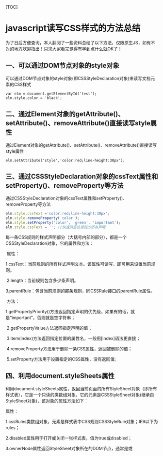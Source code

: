 [TOC]



# javascript读写CSS样式的方法总结

为了日后方便查询，本人翻阅了一些资料总结了以下方法，仅限原生JS，如有不对的地方欢迎指出！只求大家看完觉得有学到点什么就OK了！ 

## 一、可以通过DOM节点对象的style对象

可以通过DOM节点对象的style对象(即CSSStyleDeclaration对象)来读写文档元素的CSS样式

```
var elm = document.getElementById('test');
elm.style.color = 'black';
```



## 二、通过Element对象的getAttribute()、setAttribute()、removeAttribute()直接读写style属性

通过Element对象的getAttribute()、setAttribute()、removeAttribute()直接读写style属性

```
elm.setAttribute('style','color:red;line-height:30px');
```

## 三、通过CSSStyleDeclaration对象的cssText属性和setProperty()、removeProperty等方法

通过CSSStyleDeclaration对象的cssText属性和setProperty()、removeProperty等方法

```js
elm.style.cssText ='color:red;line-height:30px';
elm.style.removeProperty('color');
elm.style.setProperty('color', 'green', 'important');
elm.style.cssText = ''; //快速清空该规则的所有声明
```



​        每一条CSS规则的样式声明部分（大括号内部的部分），都是一个CSSStyleDeclaration对象，它的属性和方法：

​            属性：

​                1.cssText：当前规则的所有样式声明文本。该属性可读写，即可用来设置当前规则。

​                2.length：当前规则包含多少条声明。

​                3.parentRule：包含当前规则的那条规则，同CSSRule接口的parentRule属性。

​            方法：

​                1.getPropertyPriority()方法返回指定声明的优先级，如果有的话，就是“important”，否则就是空字符串；

​                2.getPropertyValue方法返回指定声明的值；

​                3.item(index)方法返回指定位置的属性名，一般用[index]语法更直接；

​                4.removeProperty方法用于删除一条CSS属性，返回被删除的值；

​                5.setProperty方法用于设置指定的CSS属性，没有返回值;

 

## **四、利用document.styleSheets属性**

利用document.styleSheets属性，返回当前页面的所有StyleSheet对象（即所有样式表），它是一个只读的类数组对象，它的元素是CSSStyleSheet对象(继承自StyleSheet对象)，该对象的属性方法如下：

属性：

1.cssRules类数组对象，元素是样式表中CSS规则CSSStyleRule对象；IE9以下为rules；

​2.disabled属性用于打开或关闭一张样式表，值为true或disabled；

​3.ownerNode属性返回StyleSheet对象所在的DOM节点，通常是<link>或<style>。对于那些由其他样式表引用的样式表，该属性为null；

​4.因为CSS的@import命令允许在样式表中加载其他样式表，就有了parentStyleSheet属性，它返回包括了当前样式表的那张样式表。如果当前样式表是顶层样式表，则该属性返回null；

​5.type属性返回StyleSheet对象的type值，通常是text/css；

6.title属性返回StyleSheet对象的title值；

​7.href属性是只读属性，返回StyleSheet对象连接的样式表地址。对于内嵌的style节点，该属性等于null；

​8.media属性表示这个样式表是用于屏幕（screen），还是用于打印（print），或两者都适用（all），该属性只读，默认值是screen；

方法：deleteRule()从样式表中删除一条规则，insertRule()向样式表中插入一条新规则，IE9以下为addRule()、removeRule()；

​           如： document.styleSheets[0].insertRule('#test:hover{color: white;}',0);

　　　　　document.styleSheets[0].deleteRule(0); //删除样式表中的第一条规则

　　　　　document.styleSheets[0].cssRules[1].selectorText; //返回选择器字符串

　　　　　document.styleSheets[0].cssRules[1].cssText; //返回规则字符串，含选择器

　　　　　document.styleSheets[0].cssRules[1].style.border;

　　　　　document.styleSheets[0].cssRules[1].style.cssText; //返回当前规则的所有样式声明字符串

 

## **五、用window对象的getComputedStyle方法**

用window对象的getComputedStyle方法，第一个参数是Element对象，第二个参数可以是null、空字符串、伪元素字符串，该方法返回一个只读的表示计算样式的CSSStyleDeclaration对象，它代表了实际应用在指定元素上的最终样式信息，即各种CSS规则叠加后的结果； 

​        如：var color = window.getComputedStyle(elm, ':before').color;

​                var color = window.getComputedStyle(elm, ':before').getPropertyValue('color');

​        或：var color = window.getComputedStyle(elm, null).color; 

​        表示计算样式的CSSStyleDeclaration对象与表示内联样式的CSSStyleDeclaration对象的区别：

​            1.计算样式的属性是只读的；

​            2.计算样式的值是绝对值，类似百分比和点之类相对的单位将全部转换为以'px'为后缀的字符串绝对值，其值是颜色的属性将以“rgb（#，#，#）”或“rgba（#，#，#，#）”的格式返回;

​            3.不计算复合属性，只基于最基础的属性，如不要查询margin，而单独查询marginTop等;

​            4.计算样式对象未定义cssText属性；

​            5.计算样式同时具有欺骗性，使用时需注意，在查询某些属性时的返回值不一定精准，如查询font-family；

​            6.IE9以下不支持getComputedStyle方法，IE的Element对象有currentStyle属性；

 

## **六、直接添加样式表**

1.创建标签<style>添加一张内置样式表

```
var style1 = document.createElement('style');
style1.innerHTML = 'body{color:red}#top:hover{background-color: red;color: white;}';
document.head.appendChild(style1);
```

2.另一种是添加外部样式表，即在文档中添加一个link节点，然后将href属性指向外部样式表的URL

```
var link1 = document.createElement('link');
link1.setAttribute('rel', 'stylesheet');
link1.setAttribute('type', 'text/css');
link1.setAttribute('href', 'reset-min.css');
document.head.appendChild(link1); 
```

## **七、window.matchMedia方法用来检查CSS的mediaQuery语句。 **

window.matchMedia方法用来检查CSS的mediaQuery语句。各种浏览器的最新版本（包括IE 10+）都支持该方法，对于不支持该方法的老式浏览器，可以使用第三方函数库matchMedia.js；

​            下面是mediaQuery语句的一个例子：

```
@media all and (max-device-width: 700px) {
      body {background: #FF0;}
}
```

​        window.matchMedia方法接受一个mediaQuery语句的字符串作为参数，返回一个MediaQueryList对象。该对象有以下两个属性：

​        media：返回所查询的mediaQuery语句字符串。

​        matches：返回一个布尔值，表示当前环境是否匹配查询语句。

```
var result = window.matchMedia('(max-width: 700px)');
if (result.matches) {
      console.log('页面宽度小于等于700px');
} else {
      console.log('页面宽度大于700px');

}
```

​        window.matchMedia方法返回的MediaQueryList对象有两个方法，用来监听事件：addListener方法和removeListener方法。如果mediaQuery查询结果发生变化，就调用指定的回调函数；

```
var mql =  window.matchMedia("(max-width: 700px)");
mql.addListener(mqCallback);// 指定回调函数
mql.removeListener(mqCallback);// 撤销回调函数
function mqCallback(mql) {
      if (mql.matches) {// 宽度小于等于700像素} 
      else { // 宽度大于700像素}
}
```

  

本文参考：

MDN： <https://developer.mozilla.org/zh-CN/docs/Web/API>

阮一峰javascript参考：<http://javascript.ruanyifeng.com/dom/css.html>

javascript权威指南第六版

 

http://www.cnblogs.com/susufufu/p/5749922.html